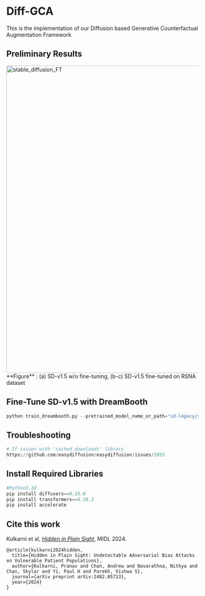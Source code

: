 # Diff-GCA
This is the implementation of our Diffusion based Generative Counterfactual Augmentation Framework

## Preliminary Results
<img width="804" alt="stable_diffusion_FT" src="https://github.com/user-attachments/assets/1d008925-6e87-4cef-8cb9-3e95ac3bda62" />
**Figure** : (a) SD-v1.5 w/o fine-tuning, (b-c) SD-v1.5 fine-tuned on RSNA dataset 

## Fine-Tune SD-v1.5 with DreamBooth
```python
python train_dreambooth.py --pretrained_model_name_or_path="sd-legacy/stable-diffusion-v1-5" --instance_data_dir="../CXR/datasets/rsna/" --output_dir="saved_models/" --instance_prompt="photo of a Chest X-ray" --resolution=512 --train_batch_size=1 --gradient_accumulation_steps=1 --learning_rate=5e-6 --lr_scheduler="constant" --lr_warmup_steps=0 --max_train_steps=4000
```

## Troubleshooting
```python
# If issues with 'cached_downloads' library
https://github.com/easydiffusion/easydiffusion/issues/1851
```

## Install Required Libraries
```python
#Python3.10
pip install diffusers==0.25.0
pip install transformers==4.39.3
pip install accelerate
```

## Cite this work
Kulkarni et al, [*Hidden in Plain Sight*](https://arxiv.org/abs/2402.05713), MIDL 2024.
```
@article{kulkarni2024hidden,
  title={Hidden in Plain Sight: Undetectable Adversarial Bias Attacks on Vulnerable Patient Populations},
  author={Kulkarni, Pranav and Chan, Andrew and Navarathna, Nithya and Chan, Skylar and Yi, Paul H and Parekh, Vishwa S},
  journal={arXiv preprint arXiv:2402.05713},
  year={2024}
}
